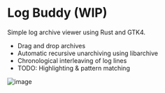 # Log Buddy (WIP)
Simple log archive viewer using Rust and GTK4.

* Drag and drop archives
* Automatic recursive unarchiving using libarchive
* Chronological interleaving of log lines
* TODO: Highlighting & pattern matching

![image](https://user-images.githubusercontent.com/4968365/141866098-efd7ec2b-d47d-45f1-9725-d18f2576953d.png)
